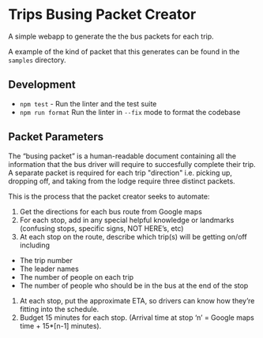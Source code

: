 # Trips Busing Packet Creator
A simple webapp to generate the the bus packets for each trip.

A example of the kind of packet that this generates can be found in the `samples` directory.

## Development
* `npm test` - Run the linter and the test suite
* `npm run format` Run the linter in `--fix` mode to format the codebase

## Packet Parameters
The “busing packet” is a human-readable document containing all the information that the bus driver will require to succesfully complete their trip. A separate packet is required for each trip "direction" i.e. picking up, dropping off, and taking from the lodge require three distinct packets.

This is the process that the packet creator seeks to automate:
1. Get the directions for each bus route from Google maps
1. For each stop, add in any special helpful knowledge or landmarks (confusing stops, specific signs, NOT HERE’s, etc)
1. At each stop on the route, describe which trip(s) will be getting on/off including
  * The trip number
  * The leader names
  * The number of people on each trip
  * The number of people who should be in the bus at the end of the stop
1. At each stop, put the approximate ETA, so drivers can know how they’re fitting into the schedule.
1. Budget 15 minutes for each stop. (Arrival time at stop ‘n’ = Google maps time + 15\*[n-1] minutes).



